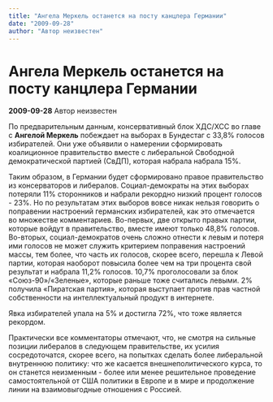 ```yaml
---
title: "Ангела Меркель останется на посту канцлера Германии"
date: "2009-09-28"
author: "Автор неизвестен"
---
```


# Ангела Меркель останется на посту канцлера Германии

**2009-09-28** Автор неизвестен

По предварительным данным, консервативный блок ХДС/ХСС во главе с **Ангелой Меркель** побеждает на выборах в Бундестаг с 33,8% голосов избирателей. Они уже объявили о намерении сформировать коалиционное правительство вместе с либеральной Свободной демократической партией (СвДП), которая набрала набрала 15%.

Таким образом, в Германии будет сформировано правое правительство из консерваторов и либералов. Социал-демократы на этих выборах потеряли 11% сторонников и набрали рекордно низкий процент голосов - 23%. Но по результатам этих выборов вовсе никак нельзя говорить о поправении настроений германских избирателей, как это отмечается во множестве комментариев. Во-первых, две открыто правых партии, которые войдут в правительство, вместе имеют только 48,8% голосов. Во-вторых, социал-демократов очень сложно отнести к левым и потеря ими голосов не может служить критерием поправения настроений массы, тем более, что часть их голосов, скорее всего, перешла к Левой партии, которая наоборот повысила более чем на три процента свой результат и набрала 11,2% голосов. 10,7% проголосовали за блок «Союз-90»/«Зеленые», которые раньше тоже считались левыми. 2% получила «Пиратская партия», которая выступает против прав частной собственности на интеллектуальный продукт в интернете.

Явка избирателей упала на 5% и достигла 72%, что тоже является рекордом.

Практически все комментаторы отмечают, что, не смотря на сильные позиции либералов в следующем правительстве, их усилия сосредоточатся, скорее всего, на попытках сделать более либеральной внутреннюю политику: что же касается внешнеполитического курса, то он станется неизменным - более или менее решительное проведение самостоятельной от США политики в Европе и в мире и продолжение линии на взаимовыгодные отношения с Россией.